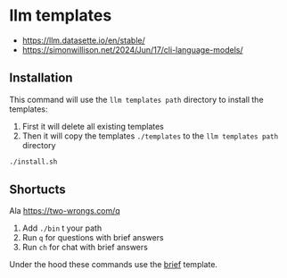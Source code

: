 # llm templates

- https://llm.datasette.io/en/stable/
- https://simonwillison.net/2024/Jun/17/cli-language-models/

## Installation

This command will use the `llm templates path` directory to install the templates:

1. First it will delete all existing templates
2. Then it will copy the templates `./templates` to the `llm templates path` directory

```bash
./install.sh
```

## Shortucts

Ala https://two-wrongs.com/q

1. Add `./bin` t your path
2. Run `q` for questions with brief answers
3. Run `ch` for chat with brief answers

Under the hood these commands use the [brief](./templates/brief.yaml) template.
